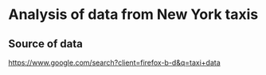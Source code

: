 # Analysis of data from New York taxis


## Source of data
https://www.google.com/search?client=firefox-b-d&q=taxi+data
